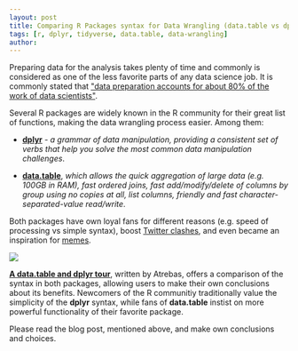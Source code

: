 ```yaml
---
layout: post
title: Comparing R Packages syntax for Data Wrangling (data.table vs dplyr)
tags: [r, dplyr, tidyverse, data.table, data-wrangling]
author:
---
```


Preparing data for the analysis takes plenty of time and commonly is considered as one of the less favorite parts of any data science job. 
It is commonly stated that ["data preparation accounts for about 80% of the work of data 
scientists"](https://www.forbes.com/sites/gilpress/2016/03/23/data-preparation-most-time-consuming-least-enjoyable-data-science-task-survey-says/#5fea26b16f63).

Several R packages are widely known in the R community for their great list of functions, making the data wrangling process easier. 
Among them:

* [**dplyr**](https://dplyr.tidyverse.org/) - _a grammar of data manipulation, providing a consistent set of verbs that help you solve the most common data manipulation challenges_.

* [**data.table**](https://cran.r-project.org/web/packages/data.table/vignettes/datatable-intro.html), _which allows the quick 
aggregation of large data (e.g. 100GB in RAM), fast ordered joins, fast add/modify/delete of columns by group using no copies at all, 
list columns, friendly and fast character-separated-value read/write_.

Both packages have own loyal fans for different reasons (e.g. speed of processing vs simple syntax), boost [Twitter clashes](https://twitter.com/MattDowle/status/1073308777368055808), 
and even became an inspiration for [memes](https://www.facebook.com/Rmemes0/photos/a.1519735751412044/2183411008377845/?type=3&theater).

![](https://pbs.twimg.com/media/Dtr7sjCVYAAfbeJ.jpg:large)

[**A data.table and dplyr tour**](https://atrebas.github.io/post/2019-03-03-datatable-dplyr/), written by Atrebas, 
offers a comparison of the syntax in both packages, allowing users to make their own conclusions about its benefits. 
Newcomers of the R communitiy traditionally value the simplicity of the **dplyr** syntax, while fans of **data.table** instist 
on more powerful functionality of their favorite package. 

Please read the blog post, mentioned above, and make own conclusions and choices. 
